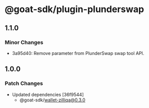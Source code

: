 # @goat-sdk/plugin-plunderswap

## 1.1.0

### Minor Changes

- 3a95d40: Remove parameter from PlunderSwap swap tool API.

## 1.0.0

### Patch Changes

- Updated dependencies [36f9544]
  - @goat-sdk/wallet-zilliqa@0.3.0
